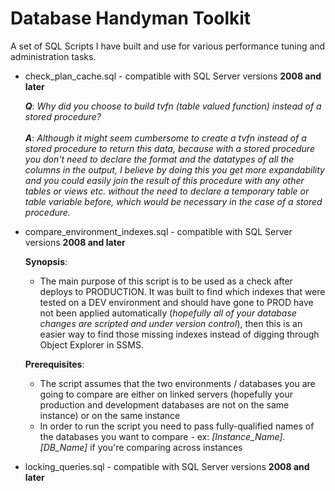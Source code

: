 # Database Handyman Toolkit
A set of SQL Scripts I have built and use for various performance tuning and administration tasks.

* check_plan_cache.sql - compatible with SQL Server versions **2008 and later**

  ***Q***: *Why did you choose to build tvfn (table valued function) instead of a stored procedure?* <br></br>
  ***A***: *Although it might seem cumbersome to create a tvfn instead of a stored procedure to return this data, because with a stored procedure you don't need to declare the format and the datatypes of all the columns in the output, I believe by doing this you get more expandability and you could easily join the result of this procedure with any other tables or views etc. without the need to declare a temporary table or table variable before, which would be necessary in the case of a stored procedure.*
  
* compare_environment_indexes.sql - compatible with SQL Server versions **2008 and later**

   **Synopsis**:
   - The main purpose of this script is to be used as a check after deploys to PRODUCTION. It was built to find which indexes that were tested on a DEV environment and should have gone to PROD have not been applied automatically (*hopefully all of your database changes are scripted and under version control*), then this is an easier way to find those missing indexes instead of digging through Object Explorer in SSMS.
 
  **Prerequisites**:
   - The script assumes that the two environments / databases you are going to compare are either on linked servers (hopefully your production and development databases are not on the same instance) or on the same instance
   - In order to run the script you need to pass fully-qualified names of the databases you want to compare - ex: *[Instance_Name].[DB_Name]* if you're comparing across instances

* locking_queries.sql - compatible with SQL Server versions **2008 and later**
